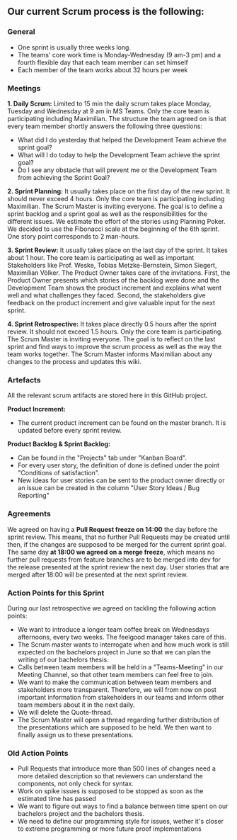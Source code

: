 ## Our current Scrum process is the following:

### General
- One sprint is usually three weeks long.
- The teams' core work time is Monday-Wednesday (9 am-3 pm) and a fourth flexible day that each team member can set himself
- Each member of the team works about 32 hours per week

### Meetings

**1. Daily Scrum:**
Limited to 15 min the daily scrum takes place Monday, Tuesday and Wednesday at 9 am in MS Teams.
Only the core team is participating including Maximilian.
The structure the team agreed on is that every team member shortly answers the following three questions:
* What did I do yesterday that helped the Development Team achieve the sprint goal?
* What will I do today to help the Development Team achieve the sprint goal?
* Do I see any obstacle that will prevent me or the Development Team from achieving the Sprint Goal?

**2. Sprint Planning:**
It usually takes place on the first day of the new sprint. It should never exceed 4 hours.
Only the core team is participating including Maximilian. The Scrum Master is inviting everyone. The goal is to define a sprint backlog and a sprint goal as well as the responsibilities for the different issues. We estimate the effort of the stories using Planning Poker. We decided to use the Fibonacci scale at the beginning of the 6th sprint. One story point corresponds to 2 man-hours.

**3. Sprint Review:**
It usually takes place on the last day of the sprint. It takes about 1 hour.
The core team is participating as well as important Stakeholders like Prof. Weske, Tobias Metzke-Bernstein, Simon Siegert, Maximilian Völker. The Product Owner takes care of the invitations.
First, the Product Owner presents which stories of the backlog were done and the Development Team shows the product increment and explains what went well and what challenges they faced. Second, the stakeholders give feedback on the product increment and give valuable input for the next sprint.

**4. Sprint Retrospective:**
It takes place directly 0.5 hours after the sprint review. It should not exceed 1.5 hours. Only the core team is participating.
The Scrum Master is inviting everyone. The goal is to reflect on the last sprint and find ways to improve the scrum process as well as the way the team works together. The Scrum Master informs Maximilian about any changes to the process and updates this wiki.

### Artefacts
All the relevant scrum artifacts are stored here in this GitHub project.

**Product Increment:**
* The current product increment can be found on the master branch. It is updated before every sprint review.

**Product Backlog & Sprint Backlog:**
* Can be found in the "Projects" tab under "Kanban Board".
* For every user story, the definition of done is defined under the point "Conditions of satisfaction".
* New ideas for user stories can be sent to the product owner directly or an issue can be created in the column "User Story Ideas / Bug Reporting" 


### Agreements

We agreed on having a **Pull Request freeze on 14:00** the day before the sprint review. This means, that no further Pull Requests may be created until then, if the changes are supposed to be merged for the current sprint goal. The same day **at 18:00 we agreed on a merge freeze**, which means no further pull requests from feature branches are to be merged into dev for the release presented at the sprint review the next day. User stories that are merged after 18:00 will be presented at the next sprint review.

### Action Points for this Sprint

During our last retrospective we agreed on tackling the following action points:
* We want to introduce a longer team coffee break on Wednesdays afternoons, every two weeks. The feelgood manager takes care of this.
* The Scrum master wants to interrogate when and how much work is still expected on the bachelors project in June so that we can plan the writing of our bachelors thesis.
* Calls between team members will be held in a "Teams-Meeting" in our Meeting Channel, so that other team members can feel free to join.
* We want to make the communication between team members and stakeholders more transparent. Therefore, we will from now on post important information from stakeholders in our teams and inform other team members about it in the next daily.
* We will delete the Quote-thread.
* The Scrum Master will open a thread regarding further distribution of the presentations which are supposed to be held. We then want to finally assign us to these presentations.

### Old Action Points
* Pull Requests that introduce more than 500 lines of changes need a more detailed description so that reviewers can understand the components, not only check for syntax.
* Work on spike issues is supposed to be stopped as soon as the estimated time has passed
* We want to figure out ways to find a balance between time spent on our bachelors project and the bachelors thesis.
* We need to define our programming style for issues, wether it's closer to extreme programming or more future proof implementations
